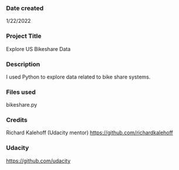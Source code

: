
### Date created
1/22/2022

### Project Title
Explore US Bikeshare Data

### Description
I used Python to explore data related to bike share systems.

### Files used
bikeshare.py

### Credits
Richard Kalehoff (Udacity mentor) https://github.com/richardkalehoff

### Udacity 
https://github.com/udacity
